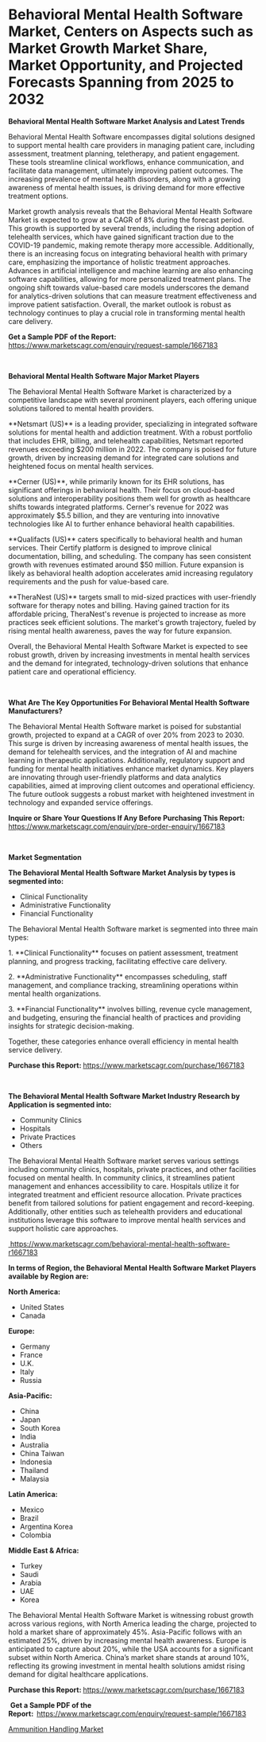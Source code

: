 <p><h1>Behavioral Mental Health Software Market, Centers on Aspects such as Market Growth Market Share, Market Opportunity, and Projected Forecasts Spanning from 2025 to 2032</h1></p><p><strong>Behavioral Mental Health Software Market Analysis and Latest Trends</strong></p>
<p><p>Behavioral Mental Health Software encompasses digital solutions designed to support mental health care providers in managing patient care, including assessment, treatment planning, teletherapy, and patient engagement. These tools streamline clinical workflows, enhance communication, and facilitate data management, ultimately improving patient outcomes. The increasing prevalence of mental health disorders, along with a growing awareness of mental health issues, is driving demand for more effective treatment options.</p><p>Market growth analysis reveals that the Behavioral Mental Health Software Market is expected to grow at a CAGR of 8% during the forecast period. This growth is supported by several trends, including the rising adoption of telehealth services, which have gained significant traction due to the COVID-19 pandemic, making remote therapy more accessible. Additionally, there is an increasing focus on integrating behavioral health with primary care, emphasizing the importance of holistic treatment approaches. Advances in artificial intelligence and machine learning are also enhancing software capabilities, allowing for more personalized treatment plans. The ongoing shift towards value-based care models underscores the demand for analytics-driven solutions that can measure treatment effectiveness and improve patient satisfaction. Overall, the market outlook is robust as technology continues to play a crucial role in transforming mental health care delivery.</p></p>
<p><strong>Get a Sample PDF of the Report:&nbsp;</strong> <a href="https://www.marketscagr.com/enquiry/request-sample/1667183?utm_campaign=2948&utm_medium=2&utm_source=Github&utm_content=ia&utm_term=06032025&utm_id=behavioral-mental-health-software">https://www.marketscagr.com/enquiry/request-sample/1667183</a></p>
<p>&nbsp;</p>
<p><strong>Behavioral Mental Health Software Major Market Players</strong></p>
<p><p>The Behavioral Mental Health Software Market is characterized by a competitive landscape with several prominent players, each offering unique solutions tailored to mental health providers. </p><p>**Netsmart (US)** is a leading provider, specializing in integrated software solutions for mental health and addiction treatment. With a robust portfolio that includes EHR, billing, and telehealth capabilities, Netsmart reported revenues exceeding $200 million in 2022. The company is poised for future growth, driven by increasing demand for integrated care solutions and heightened focus on mental health services.</p><p>**Cerner (US)**, while primarily known for its EHR solutions, has significant offerings in behavioral health. Their focus on cloud-based solutions and interoperability positions them well for growth as healthcare shifts towards integrated platforms. Cerner's revenue for 2022 was approximately $5.5 billion, and they are venturing into innovative technologies like AI to further enhance behavioral health capabilities.</p><p>**Qualifacts (US)** caters specifically to behavioral health and human services. Their Certify platform is designed to improve clinical documentation, billing, and scheduling. The company has seen consistent growth with revenues estimated around $50 million. Future expansion is likely as behavioral health adoption accelerates amid increasing regulatory requirements and the push for value-based care.</p><p>**TheraNest (US)** targets small to mid-sized practices with user-friendly software for therapy notes and billing. Having gained traction for its affordable pricing, TheraNest's revenue is projected to increase as more practices seek efficient solutions. The market's growth trajectory, fueled by rising mental health awareness, paves the way for future expansion.</p><p>Overall, the Behavioral Mental Health Software Market is expected to see robust growth, driven by increasing investments in mental health services and the demand for integrated, technology-driven solutions that enhance patient care and operational efficiency.</p></p>
<p>&nbsp;</p>
<p><strong>What Are The Key Opportunities For Behavioral Mental Health Software Manufacturers?</strong></p>
<p><p>The Behavioral Mental Health Software market is poised for substantial growth, projected to expand at a CAGR of over 20% from 2023 to 2030. This surge is driven by increasing awareness of mental health issues, the demand for telehealth services, and the integration of AI and machine learning in therapeutic applications. Additionally, regulatory support and funding for mental health initiatives enhance market dynamics. Key players are innovating through user-friendly platforms and data analytics capabilities, aimed at improving client outcomes and operational efficiency. The future outlook suggests a robust market with heightened investment in technology and expanded service offerings.</p></p>
<p><strong>Inquire or Share Your Questions If Any Before Purchasing This Report:</strong> <a href="https://www.marketscagr.com/enquiry/pre-order-enquiry/1667183?utm_campaign=2948&utm_medium=2&utm_source=Github&utm_content=ia&utm_term=06032025&utm_id=behavioral-mental-health-software">https://www.marketscagr.com/enquiry/pre-order-enquiry/1667183</a></p>
<p>&nbsp;</p>
<p><strong>Market Segmentation</strong></p>
<p><strong>The Behavioral Mental Health Software Market Analysis by types is segmented into:</strong></p>
<p><ul><li>Clinical Functionality</li><li>Administrative Functionality</li><li>Financial Functionality</li></ul></p>
<p><p>The Behavioral Mental Health Software market is segmented into three main types: </p><p>1. **Clinical Functionality** focuses on patient assessment, treatment planning, and progress tracking, facilitating effective care delivery.</p><p>2. **Administrative Functionality** encompasses scheduling, staff management, and compliance tracking, streamlining operations within mental health organizations.</p><p>3. **Financial Functionality** involves billing, revenue cycle management, and budgeting, ensuring the financial health of practices and providing insights for strategic decision-making. </p><p>Together, these categories enhance overall efficiency in mental health service delivery.</p></p>
<p><strong>Purchase this Report:&nbsp;</strong><a href="https://www.marketscagr.com/purchase/1667183?utm_campaign=2948&utm_medium=2&utm_source=Github&utm_content=ia&utm_term=06032025&utm_id=behavioral-mental-health-software">https://www.marketscagr.com/purchase/1667183</a></p>
<p>&nbsp;</p>
<p><strong>The Behavioral Mental Health Software Market Industry Research by Application is segmented into:</strong></p>
<p><ul><li>Community Clinics</li><li>Hospitals</li><li>Private Practices</li><li>Others</li></ul></p>
<p><p>The Behavioral Mental Health Software market serves various settings including community clinics, hospitals, private practices, and other facilities focused on mental health. In community clinics, it streamlines patient management and enhances accessibility to care. Hospitals utilize it for integrated treatment and efficient resource allocation. Private practices benefit from tailored solutions for patient engagement and record-keeping. Additionally, other entities such as telehealth providers and educational institutions leverage this software to improve mental health services and support holistic care approaches.</p></p>
<p><a href="https://www.marketscagr.com/behavioral-mental-health-software-r1667183?utm_campaign=2948&utm_medium=2&utm_source=Github&utm_content=ia&utm_term=06032025&utm_id=behavioral-mental-health-software">&nbsp;https://www.marketscagr.com/behavioral-mental-health-software-r1667183</a></p>
<p><strong>In terms of Region, the Behavioral Mental Health Software Market Players available by Region are:</strong></p>
<p>
    <p> <strong> North America: </strong>
        <ul>
            <li>United States</li>
            <li>Canada</li>
        </ul>
        </p> 
    <p> <strong> Europe: </strong>
        <ul>
            <li>Germany</li>
            <li>France</li>
            <li>U.K.</li>
            <li>Italy</li>
            <li>Russia</li>
        </ul>
        </p> 
    <p> <strong> Asia-Pacific: </strong>
        <ul>
            <li>China</li>
            <li>Japan</li>
            <li>South Korea</li>
            <li>India</li>
            <li>Australia</li>
            <li>China Taiwan</li>
            <li>Indonesia</li>
            <li>Thailand</li>
            <li>Malaysia</li>
        </ul>
        </p> 
    <p> <strong> Latin America: </strong>
        <ul>
            <li>Mexico</li>
            <li>Brazil</li>
            <li>Argentina Korea</li>
            <li>Colombia</li>
        </ul>
        </p> 
    <p> <strong> Middle East & Africa: </strong>
        <ul>
            <li>Turkey</li>
            <li>Saudi</li>
            <li>Arabia</li>
            <li>UAE</li>
            <li>Korea</li>
        </ul>
    </p>
    </p>
<p><p>The Behavioral Mental Health Software Market is witnessing robust growth across various regions, with North America leading the charge, projected to hold a market share of approximately 45%. Asia-Pacific follows with an estimated 25%, driven by increasing mental health awareness. Europe is anticipated to capture about 20%, while the USA accounts for a significant subset within North America. China’s market share stands at around 10%, reflecting its growing investment in mental health solutions amidst rising demand for digital healthcare applications.</p></p>
<p><strong>Purchase this Report: </strong><a href="https://www.marketscagr.com/purchase/1667183?utm_campaign=2948&utm_medium=2&utm_source=Github&utm_content=ia&utm_term=06032025&utm_id=behavioral-mental-health-software">https://www.marketscagr.com/purchase/1667183</a></p>
<p>&nbsp;<strong>Get a Sample PDF of the Report:&nbsp;&nbsp;</strong><a href="https://www.marketscagr.com/enquiry/request-sample/1667183?utm_campaign=2948&utm_medium=2&utm_source=Github&utm_content=ia&utm_term=06032025&utm_id=behavioral-mental-health-software">https://www.marketscagr.com/enquiry/request-sample/1667183</a></p>
<p><strong></strong></p>
<p><p><a href="https://github.com/penecorodz74/Market-Research-Report-List-1/blob/main/ammunition-handling-market.md?utm_campaign=2948&utm_medium=2&utm_source=Github&utm_content=ia&utm_term=06032025&utm_id=behavioral-mental-health-software">Ammunition Handling Market</a></p></p>